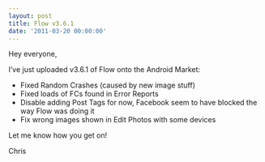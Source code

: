 ```yaml
---
layout: post
title: Flow v3.6.1
date: '2011-03-20 00:00:00'
---
```


Hey everyone,

I&#8217;ve just uploaded v3.6.1 of Flow onto the Android Market:

*   Fixed Random Crashes (caused by new image stuff)
*   Fixed loads of FCs found in Error Reports
*   Disable adding Post Tags for now, Facebook seem to have blocked the way Flow was doing it
*   Fix wrong images shown in Edit Photos with some devices

Let me know how you get on!

Chris